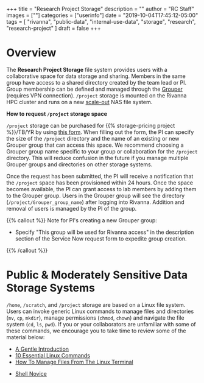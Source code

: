 +++
title = "Research Project Storage"
description = ""
author = "RC Staff"
images = [""]
categories = ["userinfo"]
date = "2019-10-04T17:45:12-05:00"
tags = [
    "rivanna",
    "public-data",
    "internal-use-data",
    "storage",
    "research",
    "research-project"
]
draft = false
+++

# Overview

The **Research Project Storage** file system provides users with a collaborative space for data storage and sharing. Members in the same group have access to a shared directory created by the team lead or PI. Group membership can be defined and managed through the <a href="https://groups.identity.virginia.edu" target="_blank">Grouper</a> (requires VPN connection). `/project` storage is mounted on the Rivanna HPC cluster and runs on a new <a href="http://whatis.techtarget.com/definition/scale-out-storage" target="_blank">scale-out</a> NAS file system.

**How to request `/project` storage space**

`/project` storage can be purchased for {{% storage-pricing project %}}/TB/YR by using [this form](/form/storage/). When filling out the form, the PI can specify the size of the `/project` directory and the name of an existing or new Grouper group that can access this space. We recommend choosing a Grouper group name specific to your group or collaboration for the `/project` directory. This will reduce confusion in the future if you manage multiple Grouper groups and directories on other storage systems.

Once the request has been submitted, the PI will receive a notification that the `/project` space has been provisioned within 24 hours. Once the space becomes available, the PI can grant access to lab members by adding them to the Grouper group. Users in the Grouper group will see the directory (`/project/Grouper_group_name`) after logging into Rivanna. Addition and removal of users is managed by the PI of the group.

{{% callout %}}
Note for PI's creating a new Grouper group:

* Specify "This group will be used for Rivanna access" in the description section of the Service Now request form to expedite group creation.

{{% /callout %}}

# Public & Moderately Sensitive Data Storage Systems

`/home`, `/scratch`, and `/project` storage are based on a Linux file system. Users can invoke generic Linux commands to manage files and directories (`mv`, `cp`, `mkdir`), manage permissions (`chmod`, `chown`) and navigate the file system (`cd`, `ls`, `pwd`).  If you or your collaborators are unfamiliar with some of these commands, we encourage you to take time to review some of the material below:

- <a href="https://computers.tutsplus.com/tutorials/navigating-the-terminal-a-gentle-introduction--mac-3855" target="_blank">A Gentle Introduction</a>
- <a href="https://www.lifewire.com/linux-commands-for-navigating-file-system-4027320" target="_blank">10 Essential Linux Commands</a>
- <a href="https://www.howtogeek.com/107808/how-to-manage-files-from-the-linux-terminal-11-commands-you-need-to-know/" target="_blank">How To Manage Files From The Linux Terminal</a>
<!-- <No longer available> -->
<!-- - <a href="http://www.linuxplanet.com/linuxplanet/tutorials/6666/1" target="_blank">Navigating the Linux Filesystem</a> -->
- <a href="https://swcarpentry.github.io/shell-novice/" target="_blank">Shell Novice</a>
